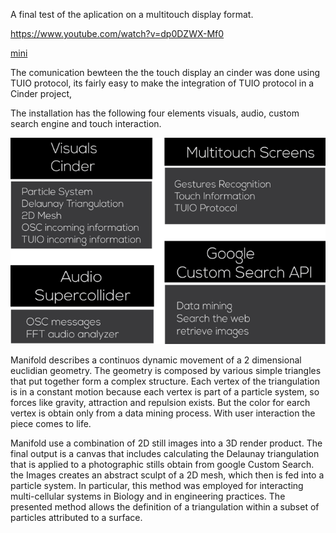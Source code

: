 A final test of the aplication on a multitouch display format.

https://www.youtube.com/watch?v=dp0DZWX-Mf0

[mini](../project_images/mani02.jpg "main")

The comunication bewteen the the touch display an cinder was done using TUIO protocol, its fairly easy to make the integration of TUIO protocol in a Cinder project,

The installation has the following four elements visuals, audio, custom search engine and touch interaction.

![diagram](../project_images/elements.png "elements")

Manifold describes a continuos dynamic movement of a 2 dimensional euclidian geometry. The geometry is composed by various simple triangles that put together form a complex structure. Each vertex of the triangulation is in a constant motion because each vertex is part of a particle system, so forces like gravity, attraction and repulsion exists. But the color for earch vertex is obtain only from a data mining process. With user interaction the piece comes to life.


Manifold use a combination of 2D still images into a 3D render product. The final output is a canvas that includes calculating the Delaunay triangulation that is applied to a photographic stills obtain from google Custom Search. the Images creates an abstract sculpt of a 2D mesh, which then is fed into a particle system. In particular, this method was employed for interacting multi-cellular systems in Biology and in engineering practices. The presented method allows the definition of a triangulation within a subset of particles attributed to a surface.
